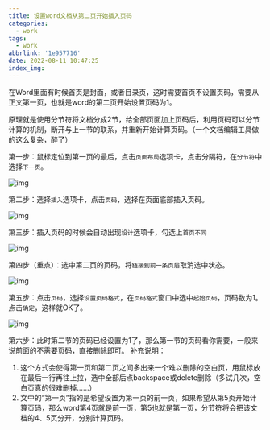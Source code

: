 ```yaml
---
title: 设置word文档从第二页开始插入页码
categories:
  - work
tags:
  - work
abbrlink: '1e957716'
date: 2022-08-11 10:47:25
index_img:
---
```

在Word里面有时候首页是封面，或者目录页，这时需要首页不设置页码，需要从正文第一页，也就是word的第二页开始设置页码为1。
<!-- more -->
<!-- categories:Dev、Ops、Study、Sth、News-->
<!-- tags: 
Python、MySQL、LeetCode、机器学习、Linux、Big Data、Java、BlockChain、Docker、Web 、分布式、
Maven、数据结构、JVM、JavaScript、Crontab、Shell、Ubuntu、VPN、NodeJS、String、VM、Hadoop、
Life、树莓派、Git、Hexo
 -->
原理就是使用分节符将文档分成2节，给全部页面加上页码后，利用页码可以分节计算的机制，断开与上一节的联系，并重新开始计算页码。（一个文档编辑工具做的这么复杂，醉了）



第一步：鼠标定位到第一页的最后，点击`页面布局`选项卡，点击分隔符，在`分节符`中选择`下一页`。

![img](https://blog-cnd-1307088890.cos.ap-guangzhou.myqcloud.com/v2-e3eb973221889eb6f3aa6c5432957788_720w.jpg)

第二步：选择`插入`选项卡，点击`页码`，选择在页面底部插入页码。

![img](https://blog-cnd-1307088890.cos.ap-guangzhou.myqcloud.com/v2-55837beb4490bb5a0dc6c35ec111f8db_720w.jpg)



第三步：插入页码的时候会自动出现`设计`选项卡，勾选上`首页不同`

![img](https://blog-cnd-1307088890.cos.ap-guangzhou.myqcloud.com/v2-b382a957c55f24c40966744bfdad7df1_720w.jpg)

第四步（重点）：选中第二页的页码，将`链接到前一条页眉`取消选中状态。

![img](https://blog-cnd-1307088890.cos.ap-guangzhou.myqcloud.com/v2-6591cca035ec7c7637e6951032d422dd_720w.jpg)

第五步：点击`页码`，选择`设置页码格式`，在`页码格式`窗口中选中`起始页码`，页码数为1。点击`确定`，这样就OK了。

![img](https://blog-cnd-1307088890.cos.ap-guangzhou.myqcloud.com/v2-ab8bdfdad3ab4b05b9f15b6bf75d345b_720w.jpg)

第六步：此时第二节的页码已经设置为1了，那么第一节的页码看你需要，一般来说前面的不需要页码，直接删除即可。
补充说明：
1. 这个方式会使得第一页和第二页之间多出来一个难以删除的空白页，用鼠标放在最后一行再往上拉，选中全部后点backspace或delete删除（多试几次，空白页真的很难删掉……）
2. 文中的“第一页”指的是希望设置为第一页的前一页，如果希望从第5页开始计算页码，那么word第4页就是前一页，第5也就是第一页，分节符将会把该文档的4、5页分开，分别计算页码。
